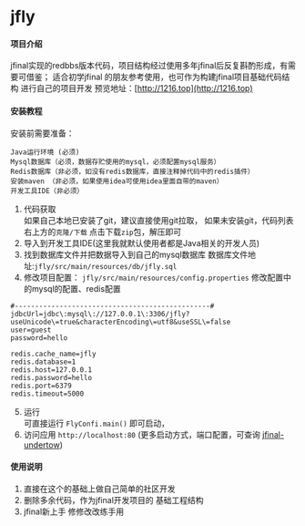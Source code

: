 # jfly

#### 项目介绍
jfinal实现的redbbs版本代码，项目结构经过使用多年jfinal后反复斟酌形成，有需要可借鉴；
适合初学jfinal 的朋友参考使用，也可作为构建jfinal项目基础代码结构 进行自己的项目开发
预览地址：[http://1216.top](http://1216.top)

#### 安装教程
安装前需要准备：  
```
Java运行环境 (必须)
Mysql数据库（必须，数据存贮使用的mysql，必须配置mysql服务）
Redis数据库（非必须，如没有redis数据库，直接注释掉代码中的redis插件）
安装maven （非必须，如果使用idea可使用idea里面自带的maven）
开发工具IDE（非必须）
```

1. 代码获取  
如果自己本地已安装了git，建议直接使用git拉取，
如果未安装git，代码列表右上方的`克隆/下载` 点击下载`zip`包，解压即可
2. 导入到开发工具IDE(这里我就默认使用者都是Java相关的开发人员)
3. 找到数据库文件并把数据导入到自己的mysql数据库
数据库文件地址:`jfly/src/main/resources/db/jfly.sql`  
4. 修改项目配置：
`jfly/src/main/resources/config.properties`
修改配置中的mysql的配置、redis配置
```
#------------------------------------------------#
jdbcUrl=jdbc\:mysql\://127.0.0.1\:3306/jfly?useUnicode\=true&characterEncoding\=utf8&useSSL\=false
user=guest
password=hello

redis.cache_name=jfly
redis.database=1
redis.host=127.0.0.1
redis.password=hello
redis.port=6379
redis.timeout=5000
```
5. 运行  
可直接运行 `FlyConfi.main()` 即可启动，
6. 访问应用
`http://localhost:80` (更多启动方式，端口配置，可查询 [jfinal-undertow](https://gitee.com/jfinal/jfinal-undertow))

#### 使用说明
1. 直接在这个的基础上做自己简单的社区开发
2. 删除多余代码，作为jfinal开发项目的 基础工程结构
3. jfinal新上手 修修改改练手用

